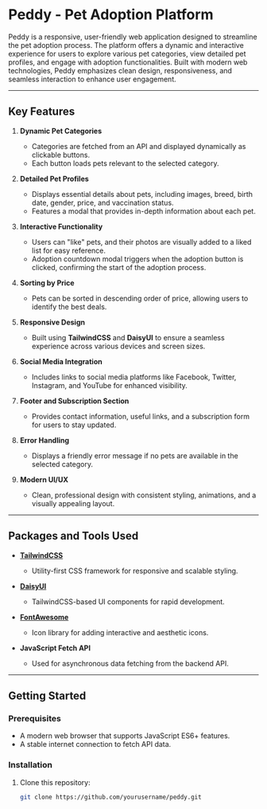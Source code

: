 # Peddy - Pet Adoption Platform

Peddy is a responsive, user-friendly web application designed to streamline the pet adoption process. The platform offers a dynamic and interactive experience for users to explore various pet categories, view detailed pet profiles, and engage with adoption functionalities. Built with modern web technologies, Peddy emphasizes clean design, responsiveness, and seamless interaction to enhance user engagement.

---

## Key Features

1. **Dynamic Pet Categories**  
   - Categories are fetched from an API and displayed dynamically as clickable buttons.  
   - Each button loads pets relevant to the selected category.  

2. **Detailed Pet Profiles**  
   - Displays essential details about pets, including images, breed, birth date, gender, price, and vaccination status.  
   - Features a modal that provides in-depth information about each pet.  

3. **Interactive Functionality**  
   - Users can "like" pets, and their photos are visually added to a liked list for easy reference.  
   - Adoption countdown modal triggers when the adoption button is clicked, confirming the start of the adoption process.  

4. **Sorting by Price**  
   - Pets can be sorted in descending order of price, allowing users to identify the best deals.  

5. **Responsive Design**  
   - Built using **TailwindCSS** and **DaisyUI** to ensure a seamless experience across various devices and screen sizes.  

6. **Social Media Integration**  
   - Includes links to social media platforms like Facebook, Twitter, Instagram, and YouTube for enhanced visibility.  

7. **Footer and Subscription Section**  
   - Provides contact information, useful links, and a subscription form for users to stay updated.  

8. **Error Handling**  
   - Displays a friendly error message if no pets are available in the selected category.  

9. **Modern UI/UX**  
   - Clean, professional design with consistent styling, animations, and a visually appealing layout.  

---

## Packages and Tools Used

- **[TailwindCSS](https://tailwindcss.com/)**  
  - Utility-first CSS framework for responsive and scalable styling.  

- **[DaisyUI](https://daisyui.com/)**  
  - TailwindCSS-based UI components for rapid development.  

- **[FontAwesome](https://fontawesome.com/)**  
  - Icon library for adding interactive and aesthetic icons.  

- **JavaScript Fetch API**  
  - Used for asynchronous data fetching from the backend API.  

---

## Getting Started

### Prerequisites
- A modern web browser that supports JavaScript ES6+ features.
- A stable internet connection to fetch API data.

### Installation
1. Clone this repository:  
   ```bash
   git clone https://github.com/yourusername/peddy.git
